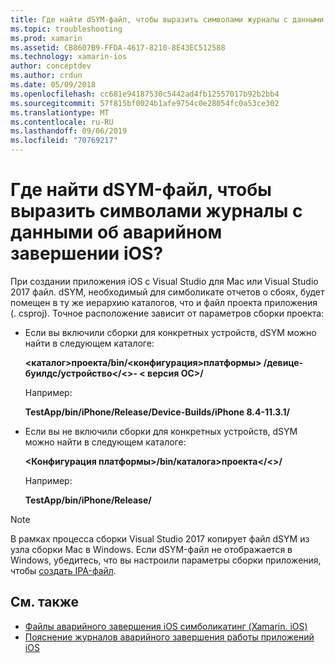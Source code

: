 ```yaml
---
title: Где найти dSYM-файл, чтобы выразить символами журналы с данными об аварийном завершении iOS?
ms.topic: troubleshooting
ms.prod: xamarin
ms.assetid: CB8607B9-FFDA-4617-8210-8E43EC512588
ms.technology: xamarin-ios
author: conceptdev
ms.author: crdun
ms.date: 05/09/2018
ms.openlocfilehash: cc681e94187530c5442ad4fb12557017b92b2bb4
ms.sourcegitcommit: 57f815bf0024b1afe9754c0e28054fc0a53ce302
ms.translationtype: MT
ms.contentlocale: ru-RU
ms.lasthandoff: 09/06/2019
ms.locfileid: "70769217"
---
```

# <a name="where-can-i-find-the-dsym-file-to-symbolicate-ios-crash-logs"></a>Где найти dSYM-файл, чтобы выразить символами журналы с данными об аварийном завершении iOS?

При создании приложения iOS с Visual Studio для Mac или Visual Studio 2017 файл. dSYM, необходимый для симболикате отчетов о сбоях, будет помещен в ту же иерархию каталогов, что и файл проекта приложения (. csproj). Точное расположение зависит от параметров сборки проекта:

- Если вы включили сборки для конкретных устройств, dSYM можно найти в следующем каталоге:

    **&lt;каталог&gt;проекта/bin/&lt;конфигурация&gt;платформы&gt; /девице-буилдс/устройство&lt;/&lt;&gt;- &lt; версия ОС&gt;/**

    Например:
  
    **TestApp/bin/iPhone/Release/Device-Builds/iPhone 8.4-11.3.1/**

- Если вы не включили сборки для конкретных устройств, dSYM можно найти в следующем каталоге:

    **&lt;Конфигурация платформы&gt;/bin/каталога&gt;проекта&lt;/&lt;&gt;/**

    Например:

    **TestApp/bin/iPhone/Release/**

> [!NOTE]
> В рамках процесса сборки Visual Studio 2017 копирует файл dSYM из узла сборки Mac в Windows. Если dSYM-файл не отображается в Windows, убедитесь, что вы настроили параметры сборки приложения, чтобы [создать IPA-файл](~/ios/deploy-test/app-distribution/ipa-support.md).

## <a name="see-also"></a>См. также

- [Файлы аварийного завершения iOS симболикатинг (Xamarin. iOS)](https://www.jmillerdev.net/symbolicating-ios-crash-files-xamarin-ios/)
- [Пояснение журналов аварийного завершения работы приложений iOS](https://www.raywenderlich.com/23704/demystifying-ios-application-crash-logs)

